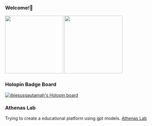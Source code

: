 ### Welcome!👋

<img src="https://github-readme-stats-git-masterrstaa-rickstaa.vercel.app/api?username=JesusGautamah&count_private=true&show_icons=true&theme=tokyonight&hide_title=true" height=190em> <img src="https://github-readme-stats-git-masterrstaa-rickstaa.vercel.app/api/top-langs/?username=jesusgautamah&theme=tokyonight" height=190em>

<!-- <img src="https://wakatime.com/share/@JesusGautamah/16412b5f-f59d-46fb-bb1e-37594fc488d0.svg" height=500rem> -->

### Holopin Badge Board
[![@jesusgautamah's Holopin board](https://holopin.me/jesusgautamah)](https://holopin.io/@jesusgautamah)

### Athenas Lab
Trying to create a educational platform using gpt models.
[Athenas Lab](https://athenas-lab.com)

